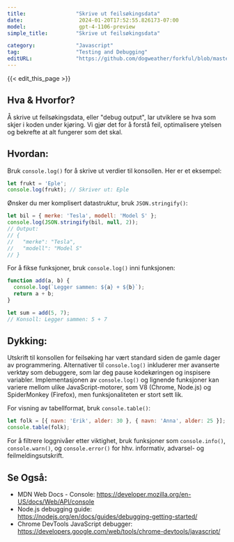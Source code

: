 ```yaml
---
title:                "Skrive ut feilsøkingsdata"
date:                  2024-01-20T17:52:55.826173-07:00
model:                 gpt-4-1106-preview
simple_title:         "Skrive ut feilsøkingsdata"

category:             "Javascript"
tag:                  "Testing and Debugging"
editURL:              "https://github.com/dogweather/forkful/blob/master/content/no/javascript/printing-debug-output.md"
---
```


{{< edit_this_page >}}

## Hva & Hvorfor?
Å skrive ut feilsøkingsdata, eller "debug output", lar utviklere se hva som skjer i koden under kjøring. Vi gjør det for å forstå feil, optimalisere ytelsen og bekrefte at alt fungerer som det skal.

## Hvordan:
Bruk `console.log()` for å skrive ut verdier til konsollen. Her er et eksempel:

```Javascript
let frukt = 'Eple';
console.log(frukt); // Skriver ut: Eple
```

Ønsker du mer komplisert datastruktur, bruk `JSON.stringify()`:

```Javascript
let bil = { merke: 'Tesla', modell: 'Model S' };
console.log(JSON.stringify(bil, null, 2));
// Output:
// {
//   "merke": "Tesla",
//   "modell": "Model S"
// }
```

For å fikse funksjoner, bruk `console.log()` inni funksjonen:

```Javascript
function add(a, b) {
  console.log(`Legger sammen: ${a} + ${b}`);
  return a + b;
}

let sum = add(5, 7);
// Konsoll: Legger sammen: 5 + 7
```

## Dykking:
Utskrift til konsollen for feilsøking har vært standard siden de gamle dager av programmering. Alternativer til `console.log()` inkluderer mer avanserte verktøy som debuggere, som lar deg pause kodekøringen og inspisere variabler. Implementasjonen av `console.log()` og lignende funksjoner kan variere mellom ulike JavaScript-motorer, som V8 (Chrome, Node.js) og SpiderMonkey (Firefox), men funksjonaliteten er stort sett lik.

For visning av tabellformat, bruk `console.table()`:

```Javascript
let folk = [{ navn: 'Erik', alder: 30 }, { navn: 'Anna', alder: 25 }];
console.table(folk);
```

For å filtrere loggnivåer etter viktighet, bruk funksjoner som `console.info()`, `console.warn()`, og `console.error()` for hhv. informativ, advarsel- og feilmeldingsutskrift.

## Se Også:
- MDN Web Docs - Console: https://developer.mozilla.org/en-US/docs/Web/API/console
- Node.js debugging guide: https://nodejs.org/en/docs/guides/debugging-getting-started/
- Chrome DevTools JavaScript debugger: https://developers.google.com/web/tools/chrome-devtools/javascript/
